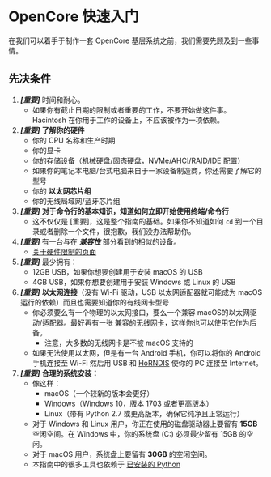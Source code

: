 # OpenCore 快速入门

在我们可以着手于制作一套 OpenCore 基层系统之前，我们需要先顾及到一些事情。

## 先决条件
  
1. _**[重要]**_ 时间和耐心。
   * 如果你有截止日期的限制或者重要的工作，不要开始做这件事。Hacintosh 在你用于工作的设备上，不应该被作为一项依赖。
2. _**[重要]**_ **了解你的硬件**
   * 你的 CPU 名称和生产时期
   * 你的显卡
   * 你的存储设备（机械硬盘/固态硬盘，NVMe/AHCI/RAID/IDE 配置）
   * 如果你的笔记本电脑/台式电脑来自于一家设备制造商，你还需要了解它的型号
   * 你的 **以太网芯片组**
   * 你的无线局域网/蓝牙芯片组
3. _**[重要]**_ **对于命令行的基本知识，知道如何立即开始使用终端/命令行**
   * 这不仅仅是 [重要]，这是整个指南的基础。如果你不知道如何 `cd` 到一个目录或者删除一个文件，很抱歉，我们没办法帮助你。
4. _**[重要]**_ 有一台与在 _**兼容性**_ 部分看到的相似的设备。
   * [关于硬件限制的页面](macos-limits.md)
5. _**[重要]**_ 最少拥有：
   * 12GB USB，如果你想要创建用于安装 macOS 的 USB
   * 4GB USB，如果你想要创建用于安装 Windows 或 Linux 的 USB
6. _**[重要]**_ **以太网连接**（没有 Wi-Fi 驱动，USB 以太网适配器就可能成为 macOS 运行的依赖）而且也需要知道你的有线网卡型号
   * 你必须要么有一个物理的以太网接口，要么一个兼容 macOS的以太网驱动/适配器。最好再有一张 [兼容的无线网卡](https://dortania.github.io/Wireless-Buyers-Guide/)，这样你也可以使用它作为后备。
     * 注意，大多数的无线网卡是不被 macOS 支持的
   * 如果无法使用以太网，但是有一台 Android 手机，你可以将你的 Android 手机连接至 Wi-Fi 然后用 USB 和 [HoRNDIS](https://joshuawise.com/horndis#available_versions) 使你的 PC 连接至 Internet。
7. _**[重要]**_ **合理的系统安装：**
   * 像这样：
     * macOS（一个较新的版本会更好）
     * Windows（Windows 10，版本 1703 或者更高版本）
     * Linux（带有 Python 2.7 或更高版本，确保它纯净且正常运行）
   * 对于 Windows 和 Linux 用户，你正在使用的磁盘驱动器上要留有 **15GB** 空闲空间。在 Windows 中，你的系统盘 (C:) 必须最少留有 15GB 的空闲。
   * 对于 macOS 用户，系统盘上要留有 **30GB** 的空闲空间。
   * 本指南中的很多工具也依赖于 [已安装的 Python](https://www.python.org/downloads/)
